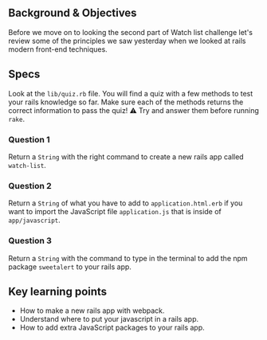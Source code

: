## Background & Objectives

Before we move on to looking the second part of Watch list challenge let's review some of the principles we saw yesterday when we looked at rails modern front-end techniques.

## Specs

Look at the `lib/quiz.rb` file. You will find a quiz with a few methods
to test your rails knowledge so far. Make sure each of the methods returns
the correct information to pass the quiz!
⚠️ Try and answer them before running `rake`.

### Question 1

Return a `String` with the right command to create a new rails app called `watch-list`.

### Question 2

Return a `String` of what you have to add to `application.html.erb` if you want to import the JavaScript file `application.js` that is inside of `app/javascript`.

### Question 3

Return a `String` with the command to type in the terminal to add the npm package `sweetalert` to your rails app.

## Key learning points

- How to make a new rails app with webpack.
- Understand where to put your javascript in a rails app.
- How to add extra JavaScript packages to your rails app.
